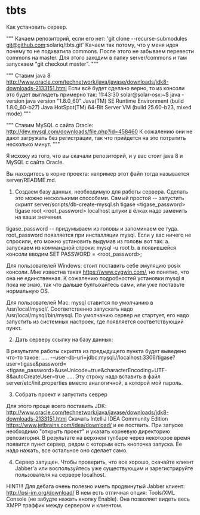 # tbts
Как установить сервер. 

"""
Качаем репозиторий, если его нет:
'git clone --recurse-submodules git@github.com:solariq/tbts.git'
Качаем так потому, что у меня идея почему то не подхватила commons.
После этого не забываем перевести commons на master. Для этого заходим в папку server/commons и там запускаем "git checkout master".
"""

"""
Ставим java 8
http://www.oracle.com/technetwork/java/javase/downloads/jdk8-downloads-2133151.html
Если всё будет сделано верно, то из консоли это будет выглядеть примерно так:
11:43:30 solar@solar-osx:~$ java -version
java version "1.8.0_60"
Java(TM) SE Runtime Environment (build 1.8.0_60-b27)
Java HotSpot(TM) 64-Bit Server VM (build 25.60-b23, mixed mode)
"""

"""
Ставим MySQL c сайта Oracle:
http://dev.mysql.com/downloads/file.php?id=458460
К сожалению они не дают загружать без регистрации, так что прийдется на это потратить несколько минут.
"""

Я исхожу из того, что вы скачали репозиторий, и у вас стоит java 8 и MySQL с сайта Oracle.

Вы находитесь в корне проекта: например этот файл тогда называется server/README.md.

1. Создаем базу данных, необходимую для работы сервера.
Сделать это можно несколькими способами. Самый простой -- запустить скрипт
  server/scripts/db-create-mysql.sh tigase <tigase_password> tigase root <root_password> localhost
штуки в ёлках надо заменить на ваши значения.

tigase_password -- придумываем из головы и запоминаем ее туда.
root_password появляется при инсталляции mysql. Если у вас ничего не спросили, его можно установить выдумав из головы вот так:
  а. запускаем из коммандной строки:
    mysql -u root
  b. в появившейся консоли вводим SET PASSWORD = <root_password>;

Для пользователей Windows: стоит поставить себе эмуляцию posix консоли. Мне известна такая https://www.cygwin.com/, но понятно,
что она не единственная. К сожалению подробностей установки mysql я пока не знаю, так что дальше бултыхайтесь сами, или уже
поставьте нормальную OS.

Для пользователей Mac: mysql ставится по умолчанию в /usr/local/mysql/. Соответственно запускать надо /usr/local/mysql/bin/mysql.
По умолчанию сервер _не_ стартует, его надо запустить из системных настроек, где появляется соответствующий пункт.


2. Дать серверу ссылку на базу данных:

В результате работы скрипта из предыдущего пункта будет выведено что-то такое:
.....
--user-db-uri=jdbc:mysql://localhost:3306/tigase?user=tigase&password=<tigase_password>&useUnicode=true&characterEncoding=UTF-8&autoCreateUser=true
.....
Эту строку надо вставить в файл
  server/etc/init.properties
вместо аналогичной, в которой мой пароль.


3. Собрать проект и запустить севрер

Для этого проще всего поставить JDK:
http://www.oracle.com/technetwork/java/javase/downloads/jdk8-downloads-2133151.html
Скачать IntelliJ IDEA Community Edition
https://www.jetbrains.com/idea/download/
и ее поствить. При запуске необходимо "открыть проект" и указать корневую директорию репозитория. В результате на верхнем тулбаре через
некоторое время появится пункт сервер, рядом с которым есть кнопочка запуска. Ее надо нажать, все остальное оно сделает само.

4. Сервер запущен. Чтобы проверить, что все хорошо, скачайте клиент Jabber'а или воспользуйтесь уже существующим и зарегистрируйте пользователя на сервере localhost.

HINT!!!
Для дебага очень полезно иметь продвинутый Jabber клиент:
http://psi-im.org/download/
В нем есть отличная опция: Tools/XML Console (не забудте нажать кнопку Enable). Она позволяет видеть весь XMPP траффик между сервером и клиентом.

